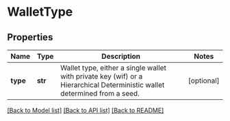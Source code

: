 # WalletType

## Properties
Name | Type | Description | Notes
------------ | ------------- | ------------- | -------------
**type** | **str** | Wallet type, either a single wallet with private key (wif) or a Hierarchical Deterministic wallet determined from a seed. | [optional] 

[[Back to Model list]](../README.md#documentation-for-models) [[Back to API list]](../README.md#documentation-for-api-endpoints) [[Back to README]](../README.md)


